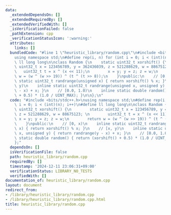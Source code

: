 ```yaml
---
data:
  _extendedDependsOn: []
  _extendedRequiredBy: []
  _extendedVerifiedWith: []
  _isVerificationFailed: false
  _pathExtension: cpp
  _verificationStatusIcon: ':warning:'
  attributes:
    links: []
  bundledCode: "#line 1 \"heuristic_library/random.cpp\"\n#include <bits/stdc++.h>\n\
    using namespace std;\n#define rep(i, n) for (int i = 0; i < (int)(n); i++)\n#define\
    \ ll long long\n\nclass Random {\n    static uint32_t xorshift() {\n        static\
    \ uint32_t x = 123456789, y = 362436039, z = 521288629, w = 88675123; \n     \
    \   uint32_t t = x ^ (x << 11);\n        x = y; y = z; z = w;\n        return\
    \ w = (w ^ (w >> 19)) ^ (t ^ (t >> 8));\n    }\npublic:\n    // [0, x)\n    inline\
    \ static uint32_t randrange(unsigned x) { return xorshift() % x; }\n    // [x,\
    \ y)\n    inline static uint32_t randrange(unsigned x, unsigned y) { return randrange(y\
    \ - x) + x; }\n    // [0.0, 1.0)\n    inline static double random() { return (xorshift()\
    \ + 0.5) * (1.0 / UINT_MAX); }\n\n};\n"
  code: "#include <bits/stdc++.h>\nusing namespace std;\n#define rep(i, n) for (int\
    \ i = 0; i < (int)(n); i++)\n#define ll long long\n\nclass Random {\n    static\
    \ uint32_t xorshift() {\n        static uint32_t x = 123456789, y = 362436039,\
    \ z = 521288629, w = 88675123; \n        uint32_t t = x ^ (x << 11);\n       \
    \ x = y; y = z; z = w;\n        return w = (w ^ (w >> 19)) ^ (t ^ (t >> 8));\n\
    \    }\npublic:\n    // [0, x)\n    inline static uint32_t randrange(unsigned\
    \ x) { return xorshift() % x; }\n    // [x, y)\n    inline static uint32_t randrange(unsigned\
    \ x, unsigned y) { return randrange(y - x) + x; }\n    // [0.0, 1.0)\n    inline\
    \ static double random() { return (xorshift() + 0.5) * (1.0 / UINT_MAX); }\n\n\
    };"
  dependsOn: []
  isVerificationFile: false
  path: heuristic_library/random.cpp
  requiredBy: []
  timestamp: '2024-12-11 23:06:31+09:00'
  verificationStatus: LIBRARY_NO_TESTS
  verifiedWith: []
documentation_of: heuristic_library/random.cpp
layout: document
redirect_from:
- /library/heuristic_library/random.cpp
- /library/heuristic_library/random.cpp.html
title: heuristic_library/random.cpp
---
```

